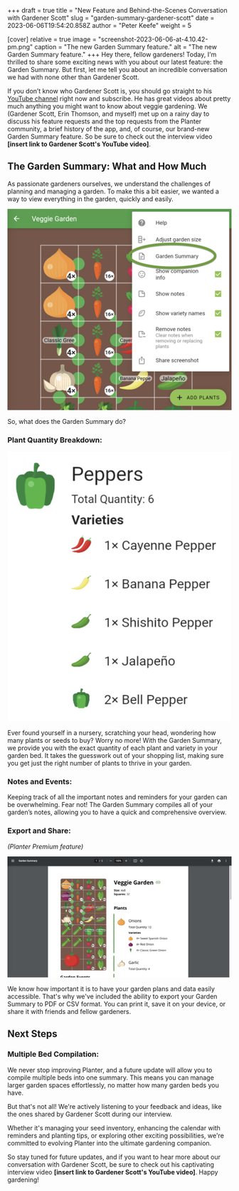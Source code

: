 +++
draft = true
title = "New Feature and Behind-the-Scenes Conversation with Gardener Scott"
slug = "garden-summary-gardener-scott"
date = 2023-06-06T19:54:20.858Z
author = "Peter Keefe"
weight = 5

[cover]
relative = true
image = "screenshot-2023-06-06-at-4.10.42-pm.png"
caption = "The new Garden Summary feature."
alt = "The new Garden Summary feature."
+++
Hey there, fellow gardeners! Today, I'm thrilled to share some exciting news with you about our latest feature: the Garden Summary. But first, let me tell you about an incredible conversation we had with none other than Gardener Scott. 

If you don’t know who Gardener Scott is, you should go straight to his [YouTube channel](https://www.youtube.com/@GardenerScott) right now and subscribe. He has great videos about pretty much anything you might want to know about veggie gardening. We (Gardener Scott, Erin Thomson, and myself) met up on a rainy day to discuss his feature requests and the top requests from the Planter community, a brief history of the app, and, of course, our brand-new Garden Summary feature. So be sure to check out the interview video **\[insert link to Gardener Scott's YouTube video]**.

## The Garden Summary: What and How Much

As passionate gardeners ourselves, we understand the challenges of planning and managing a garden. To make this a bit easier, we wanted a way to view everything in the garden, quickly and easily.

![Screenshot showing how to access the Garden Summary view.](screenshot-2023-06-06-at-4.09.15-pm.png "You can find the new Garden Summary by tapping the ⋮ symbol while viewing any garden.")

So, what does the Garden Summary do? 

### Plant Quantity Breakdown:

![Screenshot of the Garden Summary plant quantity view.](screenshot-2023-06-06-at-4.10.59-pm.png "The Garden Summary shows exactly how many of each plant you've got in a bed, and breaks it down by variety.")

Ever found yourself in a nursery, scratching your head, wondering how many plants or seeds to buy? Worry no more! With the Garden Summary, we provide you with the exact quantity of each plant and variety in your garden bed. It takes the guesswork out of your shopping list, making sure you get just the right number of plants to thrive in your garden.

### Notes and Events:

Keeping track of all the important notes and reminders for your garden can be overwhelming. Fear not! The Garden Summary compiles all of your garden’s notes, allowing you to have a quick and comprehensive overview.

### Export and Share:

*(Planter Premium feature)*

![The downloaded Garden Summary PDF.](screenshot-2023-06-06-at-4.57.38-pm.png "Sometimes you just need your plan on physical paper, and that's okay 🖨️.")

We know how important it is to have your garden plans and data easily accessible. That's why we've included the ability to export your Garden Summary to PDF or CSV format. You can print it, save it on your device, or share it with friends and fellow gardeners. 

## Next Steps

### Multiple Bed Compilation:

We never stop improving Planter, and a future update will allow you to compile multiple beds into one summary. This means you can manage larger garden spaces effortlessly, no matter how many garden beds you have.

But that's not all! We're actively listening to your feedback and ideas, like the ones shared by Gardener Scott during our interview.

Whether it's managing your seed inventory, enhancing the calendar with reminders and planting tips, or exploring other exciting possibilities, we're committed to evolving Planter into the ultimate gardening companion. 

So stay tuned for future updates, and if you want to hear more about our conversation with Gardener Scott, be sure to check out his captivating interview video **\[insert link to Gardener Scott's YouTube video]**. Happy gardening!